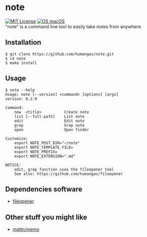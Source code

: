# note
[![MIT License](http://img.shields.io/badge/license-MIT-blue.svg?style=flat)](LICENSE)
[![OS macOS](https://img.shields.io/badge/OS-macOS-blue.svg)](OS)  
"note" is a command line tool to easily take notes from anywhere.


## Installation
```
$ git clone https://github.com/humangas/note.git
$ cd note
$ make install
```


## Usage
```
$ note --help
Usage: note [--version] <command> [options] [args]
version: 0.2.0

Command:
    new  <title>          Create note
    list [--full-path]    List note
    edit                  Edit note
    grep                  Grep note
    open                  Open finder

Customize:
    export NOTE_POST_DIR="~/note"
    export NOTE_TEMPLATE_FILE=
    export NOTE_PREFIX=
    export NOTE_EXTENSION=".md"

NOTICE:
    edit, grep function uses the fileopener tool
    See also: https://github.com/humangas/fileopener
```


## Dependencies software
- [fileopener](https://github.com/humangas/fileopener)


## Other stuff you might like
- [mattn/memo](https://github.com/mattn/memo)
